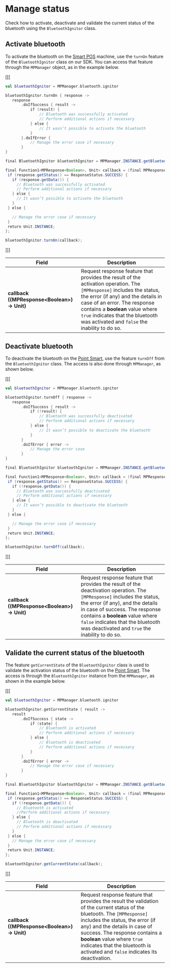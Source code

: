 # Manage status

Check how to activate, deactivate and validate the current status of the bluetooth using the `BluetoothIgnitor` class.

## Activate bluetooth

To activate the bluetooth on the [Smart POS](/developers/en/docs/mp-point/landing) machine, use the `turnOn` feature of the `BluetoothIgnitor` class on our SDK. You can access that feature through the `MPManager` object, as in the example below.

[[[
```kotlin
val bluetoothIgnitor = MPManager.bluetooth.ignitor

bluetoothIgnitor.turnOn { response ->
   response
       .doIfSuccess { result ->
           if (result) {
               // Bluetooth was successfully activated
               // Perform additional actions if necessary
           } else {
               // It wasn’t possible to activate the bluetooth
           }
       }.doIfError {
           // Manage the error case if necessary
       }
}
```
```java
final BluetoothIgnitor bluetoothIgnitor = MPManager.INSTANCE.getBluetooth().getIgnitor();

final Function1<MPResponse<Boolean>, Unit> callback = (final MPResponse<Boolean> response) -> {
 if (response.getStatus() == ResponseStatus.SUCCESS) {
   if (response.getData()) {
     // Bluetooth was successfully activated
     // Perform additional actions if necessary
   } else {
     // It wasn’t possible to activate the bluetooth
   }
 } else {

   // Manage the error case if necessary
 }
 return Unit.INSTANCE;
};

bluetoothIgnitor.turnOn(callback);
```
]]]

|Field|Description|
|---|---|
|**callback ((MPResponse&lt;Boolean&gt;) -> Unit)**| Request response feature that provides the result of the activation operation. The `[MPResponse]` includes the status, the error (if any) and the details in case of an error. The response contains a **boolean** value where `true` indicates that the bluetooth was activated and `false` the inability to do so.|

## Deactivate bluetooth

To deactivate the bluetooth on the [Point Smart](/developers/en/docs/mp-point/landing), use the feature `turnOff` from the `BluetoothIgnitor` class. The access is also done through `MPManager`, as shown below.

[[[
```kotlin
val bluetoothIgnitor = MPManager.bluetooth.ignitor

bluetoothIgnitor.turnOff { response ->
   response
       .doIfSuccess { result ->
           if (!result) {
               // Bluetooth was successfully deactivated
               // Perform additional actions if necessary
           } else {
               // It wasn’t possible to deactivate the bluetooth
           }
       }
       .doIfError { error ->
           // Manage the error case
       }
}
```
```java
final BluetoothIgnitor bluetoothIgnitor = MPManager.INSTANCE.getBluetooth().getIgnitor();

final Function1<MPResponse<Boolean>, Unit> callback = (final MPResponse<Boolean> response) -> {
 if (response.getStatus() == ResponseStatus.SUCCESS) {
   if (!response.getData()) {
     // Bluetooth was successfully deactivated
     // Perform additional actions if necessary
   } else {
     // It wasn’t possible to deactivate the bluetooth
   }
 } else {

   // Manage the error case if necessary
 }
 return Unit.INSTANCE;
};

bluetoothIgnitor.turnOff(callback);
```
]]]

|Field|Description|
|---|---|
|**callback ((MPResponse&lt;Boolean&gt;) -> Unit)**| Request response feature that provides the result of the deactivation operation. The `[MPResponse]` includes the status, the error (if any), and the details in case of success. The response contains a **boolean** value where `false` indicates that the bluetooth was deactivated and `true` the inability to do so.|

## Validate the current status of the bluetooth

The feature `getCurrentState` of the `BluetoothIgnitor` class is used to validate the activation status of the bluetooth on the [Point Smart](/developers/en/docs/mp-point/landing). The access is through the `BluetoothIgnitor` instance from the `MPManager`, as shown in the example below.

[[[
```kotlin
val bluetoothIgnitor = MPManager.bluetooth.ignitor

bluetoothIgnitor.getCurrentState { result ->
   result
       .doIfSuccess { state ->
           if (state) {
               // Bluetooth is activated
               // Perform additional actions if necessary
           } else {
               // Bluetooth is deactivated
               // Perform additional actions if necessary
           }
       }
       .doIfError { error ->
           // Manage the error case if necessary
       }
}
```
```java
final BluetoothIgnitor bluetoothIgnitor = MPManager.INSTANCE.getBluetooth().getIgnitor();

final Function1<MPResponse<Boolean>, Unit> callback = (final MPResponse<Boolean> response) -> {
 if (response.getStatus() == ResponseStatus.SUCCESS) {
   if (!response.getData()) {
     // Bluetooth is activated
     //Perform additional actions if necessary
   } else {
     // Bluetooth is deactivated
     // Perform additional actions if necessary
   }
 } else {
   // Manage the error case if necessary
 }
 return Unit.INSTANCE;
};

bluetoothIgnitor.getCurrentState(callback);
```
]]]

|Field|Description|
|---|---|
|**callback ((MPResponse&lt;Boolean&gt;) -> Unit)**| Request response feature that provides the result the validation of the current status of the bluetooth. The `[MPResponse]` includes the status, the error (if any) and the details in case of success. The response contains a **boolean** value where `true` indicates that the bluetooth is activated and `false` indicates its deactivation.|